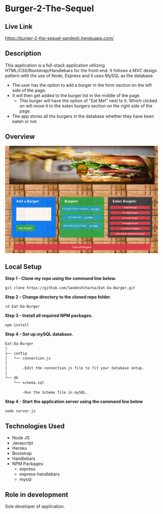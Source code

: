 # Burger-2-The-Sequel

## Live Link

https://burger-2-the-sequel-sandesh.herokuapp.com/

## Description

This application is a full-stack application utilizing HTML/CSS/Bootstrap/Handlebars for the front-end. It follows a MVC design pattern with the use of Node, Express and it uses MySQL as the database.

* The user has the option to add a burger in the form section on the left side of the page.
* It will then get added to the burger list in the middle of the page.
    * This burger will have the option of "Eat Me!" next to it. Which clicked on will move it to the eaten burgers section on the right side of the page.
* The app stores all the burgers in the database whether they have been eaten or not.


## Overview

<img alt="EatDaBurgerDemoPicture" src="public/assets/img/DemoPicture.png" width="" height="" />

## Local Setup

**Step 1 - Clone my repo using the command line below.**
```
git clone https://github.com/SandeshCharka/Eat-Da-Burger.git
```
**Step 2 - Change directory to the cloned repo folder.**
```
cd Eat-Da-Burger
```
**Step 3 - Install all required NPM packages.**
```
npm install
```
**Step 4 - Set up mySQL database.**
```
Eat-Da-Burger
│
├── config
│   └── connection.js
│        
│       -Edit the connection.js file to fit your database setup.
│ 
└── db
    └── schema.sql

        -Run the Schema file in mySQL.
```
**Step 4 - Start the application server using the command line below**
```
node server.js
```

## Technologies Used

* Node JS
* Javascript
* Heroku
* Bootstrap
* Handlebars
* NPM Packages:
    - express
    - express-handlebars
    - mysql

## Role in development

Sole developer of application.
